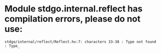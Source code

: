 # Module stdgo.internal.reflect has compilation errors, please do not use:
```
stdgo/internal/reflect/Reflect.hx:7: characters 33-38 : Type not found : Type_

```

